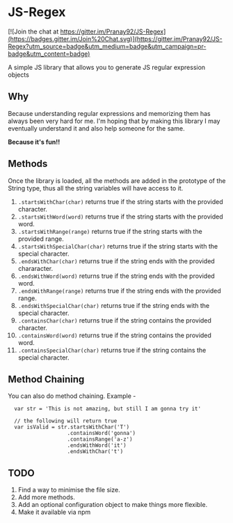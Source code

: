 JS-Regex
========

[![Join the chat at https://gitter.im/Pranay92/JS-Regex](https://badges.gitter.im/Join%20Chat.svg)](https://gitter.im/Pranay92/JS-Regex?utm_source=badge&utm_medium=badge&utm_campaign=pr-badge&utm_content=badge)

A simple JS library that allows you to generate JS regular expression objects

## Why

Because understanding regular expressions and memorizing them has always been very hard for me. I'm hoping that by making this library I may eventually understand it and also help someone for the same.

**Because it's fun!!**

## Methods

Once the library is loaded, all the methods are added in the prototype of the String type, thus all the string variables will have access to it.

1. `.startsWithChar(char)` returns true if the string starts with the provided character.  
2. `.startsWithWord(word)` returns true if the string starts with the provided word.  
3. `.startsWithRange(range)` returns true if the string starts with the provided range.
4. `.startsWithSpecialChar(char)` returns true if the string starts with the special character.
5. `.endsWithChar(char)` returns true if the string ends with the provided chararacter.
6. `.endsWithWord(word)` returns true if the string ends with the provided word.  
7. `.endsWithRange(range)` returns true if the string ends with the provided range.  
8. `.endsWithSpecialChar(char)` returns true if the string ends with the special character.
9. `.containsChar(char)` returns true if the string contains the provided character.
10. `.containsWord(word)` returns true if the string contains the provided word.
11. `.containsSpecialChar(char)` returns true if the string contains the special character.


## Method Chaining

You can also do method chaining. Example - 
````
  var str = 'This is not amazing, but still I am gonna try it'
  
  // the following will return true
  var isValid = str.startsWithChar('T')
                   .containsWord('gonna')
                   .containsRange('a-z')
                   .endsWithWord('it')
                   .endsWithChar('t')
````
## TODO

1. Find a way to minimise the file size.
2. Add more methods.
3. Add an optional configuration object to make things more flexible.
4. Make it available via npm
